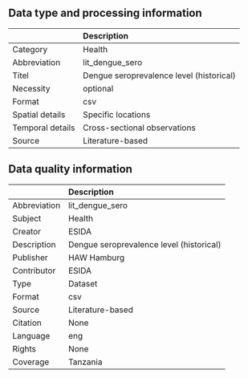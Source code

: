 ## Data type and processing information 

|                  | Description                              |
|:-----------------|:-----------------------------------------|
| Category         | Health                                   |
| Abbreviation     | lit_dengue_sero                          |
| Titel            | Dengue seroprevalence level (historical) |
| Necessity        | optional                                 |
| Format           | csv                                      |
| Spatial details  | Specific locations                       |
| Temporal details | Cross-sectional observations             |
| Source           | Literature-based                         |

## Data quality information 

|              | Description                              |
|:-------------|:-----------------------------------------|
| Abbreviation | lit_dengue_sero                          |
| Subject      | Health                                   |
| Creator      | ESIDA                                    |
| Description  | Dengue seroprevalence level (historical) |
| Publisher    | HAW Hamburg                              |
| Contributor  | ESIDA                                    |
| Type         | Dataset                                  |
| Format       | csv                                      |
| Source       | Literature-based                         |
| Citation     | None                                     |
| Language     | eng                                      |
| Rights       | None                                     |
| Coverage     | Tanzania                                 |